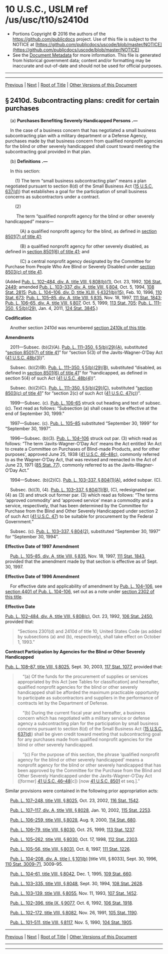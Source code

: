 ---
---

# 10 U.S.C., USLM ref /us/usc/t10/s2410d

* Portions Copyright © 2016 the authors of the https://github.com/publicdocs project.
  Use of this file is subject to the NOTICE at [https://github.com/publicdocs/uscode/blob/master/NOTICE](https://github.com/publicdocs/uscode/blob/master/NOTICE)
* See the [Document Metadata](././../../../../../..//README.md) for more information.
  This file is generated from historical government data; content and/or formatting may be inaccurate and out-of-date and should not be used for official purposes.

----------
----------

[Previous](./../../../../../..//us/usc/t10/stA/ptIV/ch141/m__us_usc_t10_s2410c.md) | [Next](./../../../../../..//us/usc/t10/stA/ptIV/ch141/m__us_usc_t10_s2410e.md) | [Root of Title](./../../../../../../) | [Other Versions of this Document](https://publicdocs.github.io/go/links?ns=uslm&ref=%2Fus%2Fusc%2Ft10%2Fs2410d)

## § 2410d. Subcontracting plans: credit for certain purchases

    (a)  __Purchases Benefiting Severely Handicapped Persons__  __.—__ 

    In the case of a business concern that has negotiated a small business subcontracting plan with a military department or a Defense Agency, purchases made by that business concern from qualified nonprofit agencies for the blind or other severely handicapped shall count toward meeting the subcontracting goal provided in that plan.

    (b)  __Definitions__  __.—__ 

    In this section:

        (1) The term “small business subcontracting plan” means a plan negotiated pursuant to section 8(d) of the Small Business Act ([15 U.S.C. 637(d)][/us/usc/t15/s637/d]) that establishes a goal for the participation of small business concerns as subcontractors under a contract.

        (2)

         The term “qualified nonprofit agency for the blind or other severely handicapped” means—

            (A) a qualified nonprofit agency for the blind, as defined in [section 8501(7) of title 41][/us/usc/t41/s8501/7];

            (B) a qualified nonprofit agency for other severely disabled, as defined in [section 8501(6) of title 41][/us/usc/t41/s8501/6]; and

            (C) a central nonprofit agency designated by the Committee for Purchase from People Who Are Blind or Severely Disabled under [section 8503(c) of title 41][/us/usc/t41/s8503/c].

(Added [Pub. L. 102–484, div. A, title VIII, § 808(b)(1)][/us/pl/102/484/s808/b/1], Oct. 23, 1992, [106 Stat. 2449][/us/stat/106/2449]; amended [Pub. L. 103–337, div. A, title VIII, § 804][/us/pl/103/337/s804], Oct. 5, 1994, [108 Stat. 2815][/us/stat/108/2815]; [Pub. L. 104–106, div. D, title XLIII, § 4321(b)(15)][/us/pl/104/106/s4321/b/15], Feb. 10, 1996, [110 Stat. 673][/us/stat/110/673]; [Pub. L. 105–85, div. A, title VIII, § 835][/us/pl/105/85/s835], Nov. 18, 1997, [111 Stat. 1843][/us/stat/111/1843]; [Pub. L. 106–65, div. A, title VIII, § 807][/us/pl/106/65/s807], Oct. 5, 1999, [113 Stat. 705][/us/stat/113/705]; [Pub. L. 111–350, § 5(b)(29)][/us/pl/111/350/s5/b/29], Jan. 4, 2011, [124 Stat. 3845][/us/stat/124/3845].)

 __Codification__ 

    Another section 2410d was renumbered [section 2410k of this title][/us/usc/t10/s2410k].

 __Amendments__ 

    2011—Subsec. (b)(2)(A). [Pub. L. 111–350, § 5(b)(29)(A)][/us/pl/111/350/s5/b/29/A], substituted “[section 8501(7) of title 41][/us/usc/t41/s8501/7]” for “section 5(3) of the Javits-Wagner-O’Day Act ([41 U.S.C. 48b(3)][/us/usc/t41/s48b/3])”.

    Subsec. (b)(2)(B). [Pub. L. 111–350, § 5(b)(29)(B)][/us/pl/111/350/s5/b/29/B], substituted “disabled, as defined in [section 8501(6) of title 41][/us/usc/t41/s8501/6]” for “handicapped, as defined in section 5(4) of such Act ([41 U.S.C. 48b(4)][/us/usc/t41/s48b/4])”.

    Subsec. (b)(2)(C). [Pub. L. 111–350, § 5(b)(29)(C)][/us/pl/111/350/s5/b/29/C], substituted “[section 8503(c) of title 41][/us/usc/t41/s8503/c]” for “section 2(c) of such Act ([41 U.S.C. 47(c)][/us/usc/t41/s47/c])”.

    1999—Subsec. (c). [Pub. L. 106–65][/us/pl/106/65] struck out heading and text of subsec. (c). Text read as follows: “Subsection (a) shall cease to be effective at the end of September 30, 1999.”

    1997—Subsec. (c). [Pub. L. 105–85][/us/pl/105/85] substituted “September 30, 1999” for “September 30, 1997”.

    1996—Subsec. (b)(3). [Pub. L. 104–106][/us/pl/104/106] struck out par. (3) which read as follows: “The term ‘Javits-Wagner-O’Day Act’ means the Act entitled ‘An Act to create a Committee on Purchases of Blind-made Products, and for other purposes’, approved June 25, 1938 ([41 U.S.C. 46–48c][/us/usc/t41/s46–48c]), commonly referred to as the Wagner-O’Day Act, that was revised and reenacted in the Act of June 23, 1971 ([85 Stat. 77][/us/stat/85/77]), commonly referred to as the Javits-Wagner-O’Day Act.”

    1994—Subsec. (b)(2)(C). [Pub. L. 103–337, § 804(1)(A)][/us/pl/103/337/s804/1/A], added subpar. (C).

    Subsec. (b)(3), (4). [Pub. L. 103–337, § 804(1)(B)][/us/pl/103/337/s804/1/B], (C), redesignated par. (4) as (3) and struck out former par. (3) which read as follows: “The terms ‘approved commodity’ and ‘approved service’ mean a commodity and a service, respectively, that has been determined by the Committee for Purchase from the Blind and Other Severely Handicapped under section 2 of such Act ([41 U.S.C. 47][/us/usc/t41/s47]) to be suitable for procurement by the Federal Government.”

    Subsec. (c). [Pub. L. 103–337, § 804(2)][/us/pl/103/337/s804/2], substituted “September 30, 1997” for “September 30, 1994”.

 __Effective Date of 1997 Amendment__ 

    [Pub. L. 105–85, div. A, title VIII, § 835][/us/pl/105/85/s835], Nov. 18, 1997, [111 Stat. 1843][/us/stat/111/1843], provided that the amendment made by that section is effective as of Sept. 30, 1997.

 __Effective Date of 1996 Amendment__ 

    For effective date and applicability of amendment by [Pub. L. 104–106][/us/pl/104/106], see [section 4401 of Pub. L. 104–106][/us/pl/104/106/s4401], set out as a note under [section 2302 of this title][/us/usc/t10/s2302].

 __Effective Date__ 

[Pub. L. 102–484, div. A, title VIII, § 808(c)][/us/pl/102/484/s808/c], Oct. 23, 1992, [106 Stat. 2450][/us/stat/106/2450], provided that: 

> “Sections 2301(d) and 2410d of title 10, United States Code (as added by subsections (a) and (b), respectively), shall take effect on October 1, 1993.”

 __Contract Participation by Agencies for the Blind or Other Severely Handicapped__ 

[Pub. L. 108–87, title VIII, § 8025][/us/pl/108/87/s8025], Sept. 30, 2003, [117 Stat. 1077][/us/stat/117/1077], provided that:

>     “(a) Of the funds for the procurement of supplies or services appropriated by this Act \[see Tables for classification\] and hereafter, qualified nonprofit agencies for the blind or other severely handicapped shall be afforded the maximum practicable opportunity to participate as subcontractors and suppliers in the performance of contracts let by the Department of Defense.

>     “(b) During the current fiscal year and hereafter, a business concern which has negotiated with a military service or defense agency a subcontracting plan for the participation by small business concerns pursuant to section 8(d) of the Small Business Act ([15 U.S.C. 637(d)][/us/usc/t15/s637/d]) shall be given credit toward meeting that subcontracting goal for any purchases made from qualified nonprofit agencies for the blind or other severely handicapped.

>     “(c) For the purpose of this section, the phrase ‘qualified nonprofit agency for the blind or other severely handicapped’ means a nonprofit agency for the blind or other severely handicapped that has been approved by the Committee for the Purchase from the Blind and Other Severely Handicapped under the Javits-Wagner-O’Day Act (\[former\] [41 U.S.C. 46–48][/us/usc/t41/s46–48]\[c\]) \[now [41 U.S.C. 8501][/us/usc/t41/s8501] et seq.\].”

Similar provisions were contained in the following prior appropriation acts:

    [Pub. L. 107–248, title VIII, § 8025][/us/pl/107/248/s8025], Oct. 23, 2002, [116 Stat. 1542][/us/stat/116/1542].

    [Pub. L. 107–117, div. A, title VIII, § 8028][/us/pl/107/117/s8028], Jan. 10, 2002, [115 Stat. 2253][/us/stat/115/2253].

    [Pub. L. 106–259, title VIII, § 8028][/us/pl/106/259/s8028], Aug. 9, 2000, [114 Stat. 680][/us/stat/114/680].

    [Pub. L. 106–79, title VIII, § 8030][/us/pl/106/79/s8030], Oct. 25, 1999, [113 Stat. 1237][/us/stat/113/1237].

    [Pub. L. 105–262, title VIII, § 8030][/us/pl/105/262/s8030], Oct. 17, 1998, [112 Stat. 2303][/us/stat/112/2303].

    [Pub. L. 105–56, title VIII, § 8031][/us/pl/105/56/s8031], Oct. 8, 1997, [111 Stat. 1226][/us/stat/111/1226].

    [Pub. L. 104–208, div. A, title I, § 101(b)][/us/pl/104/208/s101/b] \[title VIII, § 8033\], Sept. 30, 1996, [110 Stat. 3009–71][/us/stat/110/3009-71], 3009–95.

    [Pub. L. 104–61, title VIII, § 8042][/us/pl/104/61/s8042], Dec. 1, 1995, [109 Stat. 660][/us/stat/109/660].

    [Pub. L. 103–335, title VIII, § 8048][/us/pl/103/335/s8048], Sept. 30, 1994, [108 Stat. 2628][/us/stat/108/2628].

    [Pub. L. 103–139, title VIII, § 8055][/us/pl/103/139/s8055], Nov. 11, 1993, [107 Stat. 1452][/us/stat/107/1452].

    [Pub. L. 102–396, title IX, § 9077][/us/pl/102/396/s9077], Oct. 6, 1992, [106 Stat. 1918][/us/stat/106/1918].

    [Pub. L. 102–172, title VIII, § 8082][/us/pl/102/172/s8082], Nov. 26, 1991, [105 Stat. 1190][/us/stat/105/1190].

    [Pub. L. 101–511, title VIII, § 8117][/us/pl/101/511/s8117], Nov. 5, 1990, [104 Stat. 1905][/us/stat/104/1905].

----------

[Previous](./../../../../../..//us/usc/t10/stA/ptIV/ch141/m__us_usc_t10_s2410c.md) | [Next](./../../../../../..//us/usc/t10/stA/ptIV/ch141/m__us_usc_t10_s2410e.md) | [Root of Title](./../../../../../../) | [Other Versions of this Document](https://publicdocs.github.io/go/links?ns=uslm&ref=%2Fus%2Fusc%2Ft10%2Fs2410d)

----------
----------

[/us/usc/t15/s637/d]: https://publicdocs.github.io/go/links?ns=uslm&ref=%2Fus%2Fusc%2Ft15%2Fs637%2Fd
[/us/usc/t41/s8501/7]: https://publicdocs.github.io/go/links?ns=uslm&ref=%2Fus%2Fusc%2Ft41%2Fs8501%2F7
[/us/usc/t41/s8501/6]: https://publicdocs.github.io/go/links?ns=uslm&ref=%2Fus%2Fusc%2Ft41%2Fs8501%2F6
[/us/usc/t41/s8503/c]: https://publicdocs.github.io/go/links?ns=uslm&ref=%2Fus%2Fusc%2Ft41%2Fs8503%2Fc
[/us/pl/102/484/s808/b/1]: https://publicdocs.github.io/go/links?ns=uslm&ref=%2Fus%2Fpl%2F102%2F484%2Fs808%2Fb%2F1
[/us/stat/106/2449]: https://publicdocs.github.io/go/links?ns=uslm&ref=%2Fus%2Fstat%2F106%2F2449
[/us/pl/103/337/s804]: https://publicdocs.github.io/go/links?ns=uslm&ref=%2Fus%2Fpl%2F103%2F337%2Fs804
[/us/stat/108/2815]: https://publicdocs.github.io/go/links?ns=uslm&ref=%2Fus%2Fstat%2F108%2F2815
[/us/pl/104/106/s4321/b/15]: https://publicdocs.github.io/go/links?ns=uslm&ref=%2Fus%2Fpl%2F104%2F106%2Fs4321%2Fb%2F15
[/us/stat/110/673]: https://publicdocs.github.io/go/links?ns=uslm&ref=%2Fus%2Fstat%2F110%2F673
[/us/pl/105/85/s835]: https://publicdocs.github.io/go/links?ns=uslm&ref=%2Fus%2Fpl%2F105%2F85%2Fs835
[/us/stat/111/1843]: https://publicdocs.github.io/go/links?ns=uslm&ref=%2Fus%2Fstat%2F111%2F1843
[/us/pl/106/65/s807]: https://publicdocs.github.io/go/links?ns=uslm&ref=%2Fus%2Fpl%2F106%2F65%2Fs807
[/us/stat/113/705]: https://publicdocs.github.io/go/links?ns=uslm&ref=%2Fus%2Fstat%2F113%2F705
[/us/pl/111/350/s5/b/29]: https://publicdocs.github.io/go/links?ns=uslm&ref=%2Fus%2Fpl%2F111%2F350%2Fs5%2Fb%2F29
[/us/stat/124/3845]: https://publicdocs.github.io/go/links?ns=uslm&ref=%2Fus%2Fstat%2F124%2F3845
[/us/usc/t10/s2410k]: https://publicdocs.github.io/go/links?ns=uslm&ref=%2Fus%2Fusc%2Ft10%2Fs2410k
[/us/pl/111/350/s5/b/29/A]: https://publicdocs.github.io/go/links?ns=uslm&ref=%2Fus%2Fpl%2F111%2F350%2Fs5%2Fb%2F29%2FA
[/us/usc/t41/s8501/7]: https://publicdocs.github.io/go/links?ns=uslm&ref=%2Fus%2Fusc%2Ft41%2Fs8501%2F7
[/us/usc/t41/s48b/3]: https://publicdocs.github.io/go/links?ns=uslm&ref=%2Fus%2Fusc%2Ft41%2Fs48b%2F3
[/us/pl/111/350/s5/b/29/B]: https://publicdocs.github.io/go/links?ns=uslm&ref=%2Fus%2Fpl%2F111%2F350%2Fs5%2Fb%2F29%2FB
[/us/usc/t41/s8501/6]: https://publicdocs.github.io/go/links?ns=uslm&ref=%2Fus%2Fusc%2Ft41%2Fs8501%2F6
[/us/usc/t41/s48b/4]: https://publicdocs.github.io/go/links?ns=uslm&ref=%2Fus%2Fusc%2Ft41%2Fs48b%2F4
[/us/pl/111/350/s5/b/29/C]: https://publicdocs.github.io/go/links?ns=uslm&ref=%2Fus%2Fpl%2F111%2F350%2Fs5%2Fb%2F29%2FC
[/us/usc/t41/s8503/c]: https://publicdocs.github.io/go/links?ns=uslm&ref=%2Fus%2Fusc%2Ft41%2Fs8503%2Fc
[/us/usc/t41/s47/c]: https://publicdocs.github.io/go/links?ns=uslm&ref=%2Fus%2Fusc%2Ft41%2Fs47%2Fc
[/us/pl/106/65]: https://publicdocs.github.io/go/links?ns=uslm&ref=%2Fus%2Fpl%2F106%2F65
[/us/pl/105/85]: https://publicdocs.github.io/go/links?ns=uslm&ref=%2Fus%2Fpl%2F105%2F85
[/us/pl/104/106]: https://publicdocs.github.io/go/links?ns=uslm&ref=%2Fus%2Fpl%2F104%2F106
[/us/usc/t41/s46–48c]: https://publicdocs.github.io/go/links?ns=uslm&ref=%2Fus%2Fusc%2Ft41%2Fs46%E2%80%9348c
[/us/stat/85/77]: https://publicdocs.github.io/go/links?ns=uslm&ref=%2Fus%2Fstat%2F85%2F77
[/us/pl/103/337/s804/1/A]: https://publicdocs.github.io/go/links?ns=uslm&ref=%2Fus%2Fpl%2F103%2F337%2Fs804%2F1%2FA
[/us/pl/103/337/s804/1/B]: https://publicdocs.github.io/go/links?ns=uslm&ref=%2Fus%2Fpl%2F103%2F337%2Fs804%2F1%2FB
[/us/usc/t41/s47]: https://publicdocs.github.io/go/links?ns=uslm&ref=%2Fus%2Fusc%2Ft41%2Fs47
[/us/pl/103/337/s804/2]: https://publicdocs.github.io/go/links?ns=uslm&ref=%2Fus%2Fpl%2F103%2F337%2Fs804%2F2
[/us/pl/105/85/s835]: https://publicdocs.github.io/go/links?ns=uslm&ref=%2Fus%2Fpl%2F105%2F85%2Fs835
[/us/stat/111/1843]: https://publicdocs.github.io/go/links?ns=uslm&ref=%2Fus%2Fstat%2F111%2F1843
[/us/pl/104/106]: https://publicdocs.github.io/go/links?ns=uslm&ref=%2Fus%2Fpl%2F104%2F106
[/us/pl/104/106/s4401]: https://publicdocs.github.io/go/links?ns=uslm&ref=%2Fus%2Fpl%2F104%2F106%2Fs4401
[/us/usc/t10/s2302]: https://publicdocs.github.io/go/links?ns=uslm&ref=%2Fus%2Fusc%2Ft10%2Fs2302
[/us/pl/102/484/s808/c]: https://publicdocs.github.io/go/links?ns=uslm&ref=%2Fus%2Fpl%2F102%2F484%2Fs808%2Fc
[/us/stat/106/2450]: https://publicdocs.github.io/go/links?ns=uslm&ref=%2Fus%2Fstat%2F106%2F2450
[/us/pl/108/87/s8025]: https://publicdocs.github.io/go/links?ns=uslm&ref=%2Fus%2Fpl%2F108%2F87%2Fs8025
[/us/stat/117/1077]: https://publicdocs.github.io/go/links?ns=uslm&ref=%2Fus%2Fstat%2F117%2F1077
[/us/usc/t15/s637/d]: https://publicdocs.github.io/go/links?ns=uslm&ref=%2Fus%2Fusc%2Ft15%2Fs637%2Fd
[/us/usc/t41/s46–48]: https://publicdocs.github.io/go/links?ns=uslm&ref=%2Fus%2Fusc%2Ft41%2Fs46%E2%80%9348
[/us/usc/t41/s8501]: https://publicdocs.github.io/go/links?ns=uslm&ref=%2Fus%2Fusc%2Ft41%2Fs8501
[/us/pl/107/248/s8025]: https://publicdocs.github.io/go/links?ns=uslm&ref=%2Fus%2Fpl%2F107%2F248%2Fs8025
[/us/stat/116/1542]: https://publicdocs.github.io/go/links?ns=uslm&ref=%2Fus%2Fstat%2F116%2F1542
[/us/pl/107/117/s8028]: https://publicdocs.github.io/go/links?ns=uslm&ref=%2Fus%2Fpl%2F107%2F117%2Fs8028
[/us/stat/115/2253]: https://publicdocs.github.io/go/links?ns=uslm&ref=%2Fus%2Fstat%2F115%2F2253
[/us/pl/106/259/s8028]: https://publicdocs.github.io/go/links?ns=uslm&ref=%2Fus%2Fpl%2F106%2F259%2Fs8028
[/us/stat/114/680]: https://publicdocs.github.io/go/links?ns=uslm&ref=%2Fus%2Fstat%2F114%2F680
[/us/pl/106/79/s8030]: https://publicdocs.github.io/go/links?ns=uslm&ref=%2Fus%2Fpl%2F106%2F79%2Fs8030
[/us/stat/113/1237]: https://publicdocs.github.io/go/links?ns=uslm&ref=%2Fus%2Fstat%2F113%2F1237
[/us/pl/105/262/s8030]: https://publicdocs.github.io/go/links?ns=uslm&ref=%2Fus%2Fpl%2F105%2F262%2Fs8030
[/us/stat/112/2303]: https://publicdocs.github.io/go/links?ns=uslm&ref=%2Fus%2Fstat%2F112%2F2303
[/us/pl/105/56/s8031]: https://publicdocs.github.io/go/links?ns=uslm&ref=%2Fus%2Fpl%2F105%2F56%2Fs8031
[/us/stat/111/1226]: https://publicdocs.github.io/go/links?ns=uslm&ref=%2Fus%2Fstat%2F111%2F1226
[/us/pl/104/208/s101/b]: https://publicdocs.github.io/go/links?ns=uslm&ref=%2Fus%2Fpl%2F104%2F208%2Fs101%2Fb
[/us/stat/110/3009-71]: https://publicdocs.github.io/go/links?ns=uslm&ref=%2Fus%2Fstat%2F110%2F3009-71
[/us/pl/104/61/s8042]: https://publicdocs.github.io/go/links?ns=uslm&ref=%2Fus%2Fpl%2F104%2F61%2Fs8042
[/us/stat/109/660]: https://publicdocs.github.io/go/links?ns=uslm&ref=%2Fus%2Fstat%2F109%2F660
[/us/pl/103/335/s8048]: https://publicdocs.github.io/go/links?ns=uslm&ref=%2Fus%2Fpl%2F103%2F335%2Fs8048
[/us/stat/108/2628]: https://publicdocs.github.io/go/links?ns=uslm&ref=%2Fus%2Fstat%2F108%2F2628
[/us/pl/103/139/s8055]: https://publicdocs.github.io/go/links?ns=uslm&ref=%2Fus%2Fpl%2F103%2F139%2Fs8055
[/us/stat/107/1452]: https://publicdocs.github.io/go/links?ns=uslm&ref=%2Fus%2Fstat%2F107%2F1452
[/us/pl/102/396/s9077]: https://publicdocs.github.io/go/links?ns=uslm&ref=%2Fus%2Fpl%2F102%2F396%2Fs9077
[/us/stat/106/1918]: https://publicdocs.github.io/go/links?ns=uslm&ref=%2Fus%2Fstat%2F106%2F1918
[/us/pl/102/172/s8082]: https://publicdocs.github.io/go/links?ns=uslm&ref=%2Fus%2Fpl%2F102%2F172%2Fs8082
[/us/stat/105/1190]: https://publicdocs.github.io/go/links?ns=uslm&ref=%2Fus%2Fstat%2F105%2F1190
[/us/pl/101/511/s8117]: https://publicdocs.github.io/go/links?ns=uslm&ref=%2Fus%2Fpl%2F101%2F511%2Fs8117
[/us/stat/104/1905]: https://publicdocs.github.io/go/links?ns=uslm&ref=%2Fus%2Fstat%2F104%2F1905


